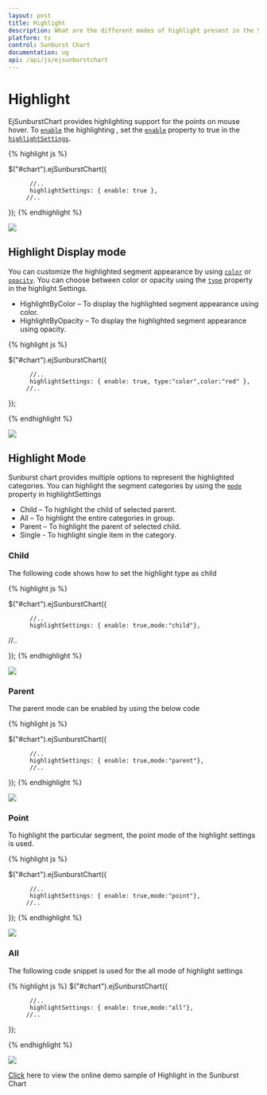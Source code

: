```yaml
---
layout: post
title: Highlight
description: What are the different modes of highlight present in the Sunburst Chart
platform: ts
control: Sunburst Chart
documentation: ug
api: /api/js/ejsunburstchart
---
```


# Highlight 
EjSunburstChart provides highlighting support for the points on mouse hover. To [`enable`](../api/ejsunburstchart#members:highlightSettings-enable) the highlighting , set the [`enable`](../api/ejsunburstchart#members:highlightsettings-enable) property to true in the [`highlightSettings`](../api/ejsunburstchart#members:highlightsettings). 

{% highlight js %}

$("#chart").ejSunburstChart({

          //..         
          highlightSettings: { enable: true },         
         //..

});
{% endhighlight %}

![](/js/SunburstChart/Highlight_images/Highlight_img1.png)

 
## Highlight Display mode

 You can customize the highlighted segment appearance by using [`color`](../api/ejsunburstchart#members:highlightsettings-color) or [`opacity`](../api/ejsunburstchart#members:highlightsettings-opacity). You can choose between color or opacity using the [`type`](../api/ejsunburstchart#members:highlightsettings-type) property in the highlight Settings.

*	HighlightByColor – To display the highlighted segment appearance using color.
*	HighlightByOpacity – To display the highlighted segment appearance using opacity.

{% highlight js %}

$("#chart").ejSunburstChart({

          //..         
          highlightSettings: { enable: true, type:"color",color:"red" },         
         //..

 });

 {% endhighlight %}

![](/js/SunburstChart/Highlight_images/Highlight_img2.png)

## Highlight Mode

Sunburst chart provides multiple options to represent the highlighted categories. You can highlight the segment categories by using the [`mode`](../api/ejsunburstchart#members:highlightsettings-mode) property in highlightSettings

*	Child – To highlight the child of selected parent.
*	All – To highlight the entire categories in group.
*	Parent – To highlight the parent of selected child.
*	Single - To highlight single item in the category.

### Child

The following code shows how to set the highlight type as child 

{% highlight js %}

$("#chart").ejSunburstChart({

          //..         
          highlightSettings: { enable: true,mode:"child"},         
//..

});
{% endhighlight %}

![](/js/SunburstChart/Highlight_images/Highlight_img3.png)
 
### Parent

The parent mode can be enabled by using the below code 

{% highlight js %}

$("#chart").ejSunburstChart({

          //..         
          highlightSettings: { enable: true,mode:"parent"},         
          //..

});
{% endhighlight %}

![](/js/SunburstChart/Highlight_images/Highlight_img4.png)
 
### Point

To highlight the particular segment, the point mode of the highlight settings is used.

{% highlight js %}

$("#chart").ejSunburstChart({

          //..         
          highlightSettings: { enable: true,mode:"point"},         
         //..

});
 {% endhighlight %}

![](/js/SunburstChart/Highlight_images/Highlight_img5.png)
 
### All

The following code snippet is used for the all mode of highlight settings

{% highlight js %}
$("#chart").ejSunburstChart({

          //..         
          highlightSettings: { enable: true,mode:"all"},         
         //..

});

{% endhighlight %}

![](/js/SunburstChart/Highlight_images/Highlight_img6.png)

[Click](http://js.syncfusion.com/demos/web/#!/bootstrap/sunburst/selection) here to view the online demo sample of Highlight  in  the Sunburst Chart
